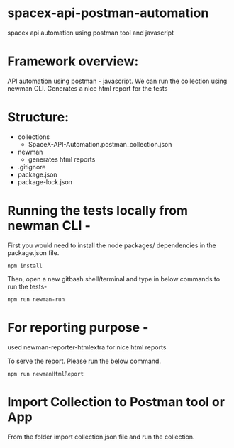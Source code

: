 # spacex-api-postman-automation
spacex api automation using postman tool and javascript
# Framework overview: 
API automation using postman - javascript. We can run the collection using newman CLI. Generates a nice html report for the tests

# Structure:

* collections
  - SpaceX-API-Automation.postman_collection.json
* newman
  - generates html reports
* .gitignore
* package.json
* package-lock.json

# Running the tests locally from newman CLI - 

First you would need to install the node packages/ dependencies in the package.json file.  

`npm install`

Then, open a new gitbash shell/terminal and type in below commands to run the tests-

`npm run newman-run`


# For reporting purpose - 

used newman-reporter-htmlextra for nice html reports

To serve the report. Please run the below command.

`npm run newmanHtmlReport`

# Import Collection to Postman tool or App

From the folder import collection.json file and run the collection.

